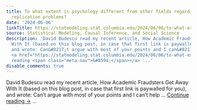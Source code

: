 ```yaml
---
title: To what extent is psychology different from other fields regarding fraud and
  replication problems?
date: '2024-06-06'
linkTitle: https://statmodeling.stat.columbia.edu/2024/06/06/to-what-extent-is-psychology-different-from-other-fields-regarding-fraud-and-replication-problems/
source: Statistical Modeling, Causal Inference, and Social Science
description: 'David Budescu read my recent article, How Academic Fraudsters Get Away
  With It (based on this blog post, in case that first link is paywalled for you),
  and wrote: Can&#8217;t argue with most of your points and I can&#8217;t help &#8230;
  <a href="https://statmodeling.stat.columbia.edu/2024/06/06/to-what-extent-is-psychology-different-from-other-fields-regarding-fraud-and-replication-problems/">Continue
  reading <span class="meta-nav">&#8594;</span></a> ...'
disable_comments: true
---
```

David Budescu read my recent article, How Academic Fraudsters Get Away With It (based on this blog post, in case that first link is paywalled for you), and wrote: Can&#8217;t argue with most of your points and I can&#8217;t help &#8230; <a href="https://statmodeling.stat.columbia.edu/2024/06/06/to-what-extent-is-psychology-different-from-other-fields-regarding-fraud-and-replication-problems/">Continue reading <span class="meta-nav">&#8594;</span></a> ...